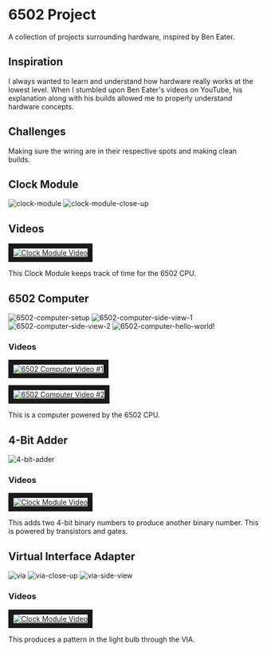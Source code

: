 # 6502 Project

A collection of projects surrounding hardware, inspired by Ben Eater. 

## Inspiration

I always wanted to learn and understand how hardware really works at the lowest level. When I stumbled upon Ben Eater's videos on YouTube, his explanation along with his builds allowed me to properly understand hardware concepts.

## Challenges

Making sure the wiring are in their respective spots and making clean builds.

## Clock Module

![clock-module](https://github.com/user-attachments/assets/a35d2239-feb1-47df-8425-1d51c7536b66)
![clock-module-close-up](https://github.com/user-attachments/assets/1cfd91e9-2298-4970-b661-0ae9221e5ad6)

## Videos

<a href="http://www.youtube.com/watch?feature=player_embedded&v=vF9_5MOZK2A
" target="_blank"><img src="http://img.youtube.com/vi/vF9_5MOZK2A/0.jpg" 
alt="Clock Module Video" border="10" /></a>

This Clock Module keeps track of time for the 6502 CPU.  

## 6502 Computer

![6502-computer-setup](https://github.com/user-attachments/assets/89715c3a-3bcf-4938-97de-0e4ce2fd5347)
![6502-computer-side-view-1](https://github.com/user-attachments/assets/6a0d5b5c-c57d-45f2-9591-927295c3e8d6)
![6502-computer-side-view-2](https://github.com/user-attachments/assets/a6f140fa-9baf-4a21-b9d5-0506e0ca6216)
![6502-computer-hello-world!](https://github.com/user-attachments/assets/27e90150-db20-41ac-84ad-70b3a0646d79)

### Videos

<a href="http://www.youtube.com/watch?feature=player_embedded&v=xEQMLtH9U-g
" target="_blank"><img src="http://img.youtube.com/vi/xEQMLtH9U-g/0.jpg" 
alt="6502 Computer Video #1" border="10" /></a>

<a href="http://www.youtube.com/watch?feature=player_embedded&v=NjlViZYWf6I
" target="_blank"><img src="http://img.youtube.com/vi/NjlViZYWf6I/0.jpg" 
alt="6502 Computer Video #2" border="10" /></a>

This is a computer powered by the 6502 CPU.

## 4-Bit Adder

![4-bit-adder](https://github.com/user-attachments/assets/e0704c7e-2f04-4259-9410-3cea893d554c)

### Videos

<a href="http://www.youtube.com/watch?feature=player_embedded&v=jo9BVc5GQh0
" target="_blank"><img src="http://img.youtube.com/vi/jo9BVc5GQh0/0.jpg" 
alt="Clock Module Video" border="10" /></a>

This adds two 4-bit binary numbers to produce another binary number. This is powered by transistors and gates. 

## Virtual Interface Adapter

![via](https://github.com/user-attachments/assets/4b2d793a-ab0e-4d5a-8200-0301de595140)
![via-close-up](https://github.com/user-attachments/assets/171ccf06-eeaf-4330-aec9-ae07f9c70554)
![via-side-view](https://github.com/user-attachments/assets/9116a08a-a35b-4b9c-8b1b-9d0913a4ff78)

### Videos

<a href="http://www.youtube.com/watch?feature=player_embedded&v=GA4NfH3_2c8
" target="_blank"><img src="http://img.youtube.com/vi/GA4NfH3_2c8/0.jpg" 
alt="Clock Module Video" border="10" /></a>

This produces a pattern in the light bulb through the VIA.

